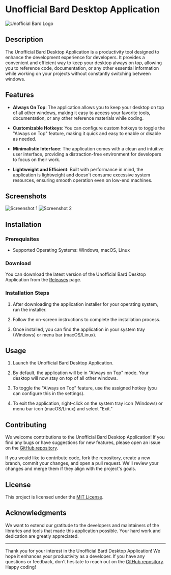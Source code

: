 # Unofficial Bard Desktop Application

![Unofficial Bard Logo](./images/bard_logo.png)

## Description

The Unofficial Bard Desktop Application is a productivity tool designed to enhance the development experience for developers. It provides a convenient and efficient way to keep your desktop always on top, allowing you to reference code, documentation, or any other essential information while working on your projects without constantly switching between windows.

## Features

- **Always On Top**: The application allows you to keep your desktop on top of all other windows, making it easy to access your favorite tools, documentation, or any other reference materials while coding.

- **Customizable Hotkeys**: You can configure custom hotkeys to toggle the "Always on Top" feature, making it quick and easy to enable or disable as needed.

- **Minimalistic Interface**: The application comes with a clean and intuitive user interface, providing a distraction-free environment for developers to focus on their work.

- **Lightweight and Efficient**: Built with performance in mind, the application is lightweight and doesn't consume excessive system resources, ensuring smooth operation even on low-end machines.

## Screenshots

![Screenshot 1](./images/screenshot1.png)
![Screenshot 2](./images/screenshot2.png)

## Installation

### Prerequisites

- Supported Operating Systems: Windows, macOS, Linux

### Download

You can download the latest version of the Unofficial Bard Desktop Application from the [Releases](https://github.com/yourusername/unofficial-bard-app/releases) page.

### Installation Steps

1. After downloading the application installer for your operating system, run the installer.

2. Follow the on-screen instructions to complete the installation process.

3. Once installed, you can find the application in your system tray (Windows) or menu bar (macOS/Linux).

## Usage

1. Launch the Unofficial Bard Desktop Application.

2. By default, the application will be in "Always on Top" mode. Your desktop will now stay on top of all other windows.

3. To toggle the "Always on Top" feature, use the assigned hotkey (you can configure this in the settings).

4. To exit the application, right-click on the system tray icon (Windows) or menu bar icon (macOS/Linux) and select "Exit."

## Contributing

We welcome contributions to the Unofficial Bard Desktop Application! If you find any bugs or have suggestions for new features, please open an issue on the [GitHub repository](https://github.com/yourusername/unofficial-bard-app/issues).

If you would like to contribute code, fork the repository, create a new branch, commit your changes, and open a pull request. We'll review your changes and merge them if they align with the project's goals.

## License

This project is licensed under the [MIT License](./LICENSE).

## Acknowledgments

We want to extend our gratitude to the developers and maintainers of the libraries and tools that made this application possible. Your hard work and dedication are greatly appreciated.

---

Thank you for your interest in the Unofficial Bard Desktop Application! We hope it enhances your productivity as a developer. If you have any questions or feedback, don't hesitate to reach out on the [GitHub repository](https://github.com/yourusername/unofficial-bard-app). Happy coding!
